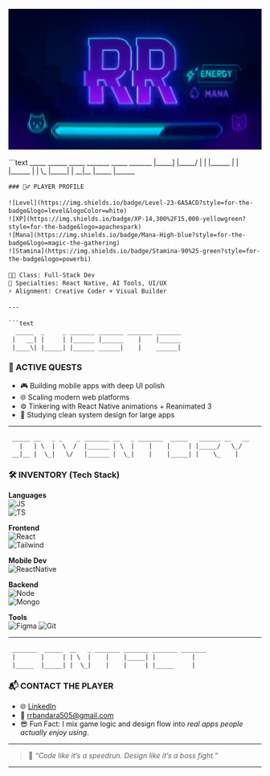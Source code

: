<p align="center">
  <img src="assets/banner3.gif" alt="Banner" />
</p>
```text
  _____   ______  _____  _______ _____        _______
 |_____] |_____/ |     | |______   |   |      |______
 |       |    \_ |_____| |       __|__ |_____ |______
                                                     
```
### 🧙‍♂️ PLAYER PROFILE

![Level](https://img.shields.io/badge/Level-23-6A5ACD?style=for-the-badge&logo=level&logoColor=white)
![XP](https://img.shields.io/badge/XP-14,300%2F15,000-yellowgreen?style=for-the-badge&logo=apachespark)
![Mana](https://img.shields.io/badge/Mana-High-blue?style=for-the-badge&logo=magic-the-gathering)
![Stamina](https://img.shields.io/badge/Stamina-90%25-green?style=for-the-badge&logo=powerbi)

🧑‍💻 Class: Full-Stack Dev  
🧠 Specialties: React Native, AI Tools, UI/UX  
⚡️ Alignment: Creative Coder + Visual Builder

---

```text
  _____  _     _ _______ _______ _______ _______
 |   __| |     | |______ |______    |    |______
 |____\| |_____| |______ ______|    |    ______|
```

### 🎯 ACTIVE QUESTS

- 🎮 Building mobile apps with deep UI polish  
- 🌐 Scaling modern web platforms  
- ⚙️ Tinkering with React Native animations + Reanimated 3  
- 🧱 Studying clean system design for large apps

---

```text
 _____ __   _ _    _ _______ __   _ _______  _____   ______ __   __
   |   | \  |  \  /  |______ | \  |    |    |     | |_____/   \_/  
 __|__ |  \_|   \/   |______ |  \_|    |    |_____| |    \_    |   
```

### 🛠️ INVENTORY (Tech Stack)

**Languages**  
![JS](https://img.shields.io/badge/JavaScript-ES6+-F7DF1E?style=for-the-badge&logo=javascript&logoColor=black)  
![TS](https://img.shields.io/badge/TypeScript-Strong-3178C6?style=for-the-badge&logo=typescript&logoColor=white)

**Frontend**  
![React](https://img.shields.io/badge/ReactJS-%E2%9C%94-61DAFB?style=for-the-badge&logo=react)  
![Tailwind](https://img.shields.io/badge/TailwindCSS-Stylish-38B2AC?style=for-the-badge&logo=tailwindcss)

**Mobile Dev**  
![ReactNative](https://img.shields.io/badge/React_Native-Skill+20-61DAFB?style=for-the-badge&logo=react)

**Backend**  
![Node](https://img.shields.io/badge/Node.js-BackendMaster-339933?style=for-the-badge&logo=node.js)  
![Mongo](https://img.shields.io/badge/MongoDB-Structured-47A248?style=for-the-badge&logo=mongodb)

**Tools**  
![Figma](https://img.shields.io/badge/Figma-UIReady-F24E1E?style=for-the-badge&logo=figma)
![Git](https://img.shields.io/badge/Git-Versioned-F05032?style=for-the-badge&logo=git)

---

```text
 _______  _____  __   _ _______ _______ _______ _______
 |       |     | | \  |    |    |_____| |          |   
 |_____  |_____| |  \_|    |    |     | |_____     |   
```

### 📬 CONTACT THE PLAYER

- 🌐 [LinkedIn](https://www.linkedin.com/in/rehan-bandara-582088346)  
- 📧 [rrbandara505@gmail.com](mailto:rrbandara505@gmail.com)  
- 😎 Fun Fact: I mix game logic and design flow into *real apps people actually enjoy using*.

---

> 🧠 *“Code like it’s a speedrun. Design like it’s a boss fight.”*

---


